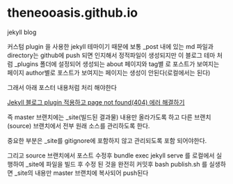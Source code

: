 # theneooasis.github.io
jekyll blog

커스텀 plugin 을 사용한 jekyll 테마이기 때문에
보통 _post 내에 있는 md 파일과 directory는 github에 push 되면 인지해서 정적파일이 생성되지만 이 블로그 테마 처럼 _plugins 폴더에 설정되어 생성되는 about 페이지와 tag별 로 포스트가 보여지는 페이지 author별로 포스트가 보여지는 페이지는 생성이 안된다(로컬에서는 된다)

그래서 아래 포스터 내용처럼 처리 해야한다

[Jekyll 블로그 plugin 적용하고 page not found(404) 에러 해결하기](https://rainsound-k.github.io/jekyll-blog/2018/05/02/apply-custom-plugin.html)

즉 master 브랜치에는 _site(빌드된 결과물) 내용만 올라가도록 하고 다른 브랜치(source) 브랜치에서 전부 원래 소스를 관리하도록 한다.

중요한 부분은 _site를 gitignore에 포함하지 않고 관리되도록 포함 되어야한다.

그리고 source 브랜치에서 포스트 수정후 bundle exec jekyll serve 를 로컬에서 실행하여 _site에 파일을 빌드 후 수정 된 것을 완전히 커밋후
bash publish.sh 를 실생하면 _site의 내용만 master 브랜치에 복사되어 push된다